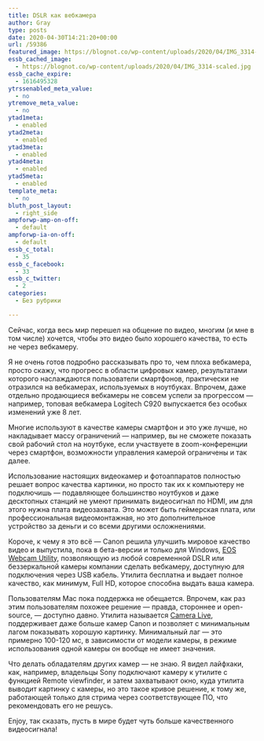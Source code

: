 ```yaml
---
title: DSLR как вебкамера
author: Gray
type: posts
date: 2020-04-30T14:21:20+00:00
url: /59386
featured_image: https://blognot.co/wp-content/uploads/2020/04/IMG_3314-scaled.jpg
essb_cached_image:
  - https://blognot.co/wp-content/uploads/2020/04/IMG_3314-scaled.jpg
essb_cache_expire:
  - 1616495328
ytrssenabled_meta_value:
  - no
ytremove_meta_value:
  - no
ytad1meta:
  - enabled
ytad2meta:
  - enabled
ytad3meta:
  - enabled
ytad4meta:
  - enabled
ytad5meta:
  - enabled
template_meta:
  - no
bluth_post_layout:
  - right_side
ampforwp-amp-on-off:
  - default
ampforwp-ia-on-off:
  - default
essb_c_total:
  - 35
essb_c_facebook:
  - 33
essb_c_twitter:
  - 2
categories:
  - Без рубрики

---
```








Сейчас, когда весь мир перешел на общение по видео, многим (и мне в том числе) хочется, чтобы это видео было хорошего качества, то есть не через вебкамеру.

Я не очень готов подробно рассказывать про то, чем плоха вебкамера, просто скажу, что прогресс в области цифровых камер, результатами которого наслаждаются пользователи смартфонов, практически не отразился на вебкамерах, используемых в ноутбуках. Впрочем, даже отдельно продающиеся вебкамеры не совсем успели за прогрессом — например, топовая вебкамера Logitech С920 выпускается без особых изменений уже 8 лет. 

Многие используют в качестве камеры смартфон и это уже лучше, но накладывает массу ограничений — например, вы не сможете показать свой рабочий стол на ноутбуке, если участвуете в zoom-конференции через смартфон, возможности управления камерой ограничены и так далее.

Использование настоящих видеокамер и фотоаппаратов полностью решает вопрос качества картинки, но просто так их к компьютеру не подключишь — подавляющее большинство ноутбуков и даже десктопных станций не умеют принимать видеосигнал по HDMI, им для этого нужна плата видеозахвата. Это может быть геймерская плата, или профессиональная видеомонтажная, но это дополнительное устройство за деньги и со всеми другими осложнениями.

Короче, к чему я это всё — Canon решила улучшить мировое качество видео и выпустила, пока в бета-версии и только для Windows, [EOS Webcam Utility][1], позволяющую из любой современной DSLR или беззеркальной камеры компании сделать вебкамеру, доступную для подключения через USB кабель. Утилита бесплатна и выдает полное качество, как минимум, Full HD, которое способна выдать ваша камера.

Пользователям Mac пока поддержка не обещается. Впрочем, как раз этим пользователям похожее решение — правда, стороннее и open-source, — доступно давно. Утилита называется [Camera Live][2], поддерживает даже больше камер Canon и позволяет с минимальным лагом показывать хорошую картинку. Минимальный лаг — это примерно 100-120 мс, в зависимости от модели камеры, в режиме использования одной камеры он вообще не имеет значения.

Что делать обладателям других камер — не знаю. Я видел лайфхаки, как, например, владельцы Sony подключают камеру к утилите с функцией Remote viewfinder, и затем захватывают окно, куда утилита выводит картинку с камеры, но это такое кривое решение, к тому же, работающей только для стрима через соответствующее ПО, что рекомендовать его не решусь.

Enjoy, так сказать, пусть в мире будет чуть больше качественного видеосигнала!

 [1]: https://www.usa.canon.com/internet/portal/us/home/support/self-help-center/eos-webcam-utility/
 [2]: https://github.com/v002/v002-Camera-Live